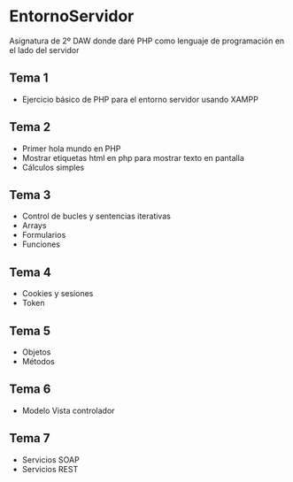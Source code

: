 # EntornoServidor
Asignatura de 2º DAW donde daré PHP como lenguaje de programación en el lado del servidor
## Tema 1
- Ejercicio básico de PHP para el entorno servidor usando XAMPP
## Tema 2
- Primer hola mundo en PHP
- Mostrar etiquetas html en php para mostrar texto en pantalla
- Cálculos simples
## Tema 3
- Control de bucles y sentencias iterativas
- Arrays
- Formularios
- Funciones
## Tema 4
- Cookies y sesiones 
- Token
## Tema 5
- Objetos
- Métodos
## Tema 6 
- Modelo Vista controlador
## Tema 7 
- Servicios SOAP
- Servicios REST